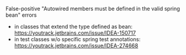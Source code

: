 False-positive "Autowired members must be defined in the valid spring bean" errors

- in classes that extend the type defined as bean:
https://youtrack.jetbrains.com/issue/IDEA-150717
- in test classes w/o specific spring test annotations:
https://youtrack.jetbrains.com/issue/IDEA-274668

